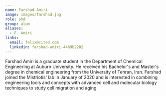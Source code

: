 ```yaml
---
name: Farshad Amiri
image: images/farshad.jpg
role: phd
group: alum
aliases:
  - F. Amiri
links:
  email: felix@cited.com
  linkedin: farshad-amiri-4469b2202
---
```


Farshad Amiri is a graduate student in the Department of Chemical Engineering at Auburn University. He received his Bachelor's and Master's degree in chemical engineering from the University of Tehran, Iran. Farshad joined the Mistriotis' lab in January of 2020 and is interested in combining engineering tools and concepts with advanced cell and molecular biology techniques to study cell migration and aging.

